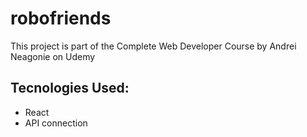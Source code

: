 # robofriends
This project is part of the Complete Web Developer Course by Andrei Neagonie on Udemy

## Tecnologies Used:
- React
- API connection
